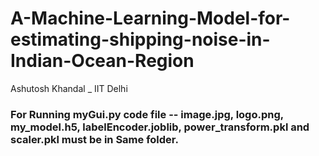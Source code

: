 # A-Machine-Learning-Model-for-estimating-shipping-noise-in-Indian-Ocean-Region
Ashutosh Khandal _ IIT Delhi
### For Running myGui.py code file -- image.jpg, logo.png, my_model.h5, labelEncoder.joblib, power_transform.pkl and scaler.pkl must be in Same folder.
